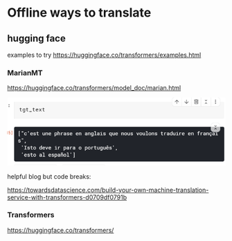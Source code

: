 # Offline ways to translate

## hugging face

examples to try 
https://huggingface.co/transformers/examples.html

### MarianMT

https://huggingface.co/transformers/model_doc/marian.html

![](marianmt.png)

helpful blog but code breaks: 

https://towardsdatascience.com/build-your-own-machine-translation-service-with-transformers-d0709df0791b

### Transformers

https://huggingface.co/transformers/

